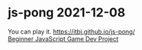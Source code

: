 # js-pong  2021-12-08  
You can play it. https://itbj.github.io/js-pong/  
[Beginner JavaScript Game Dev Project](https://www.youtube.com/watch?v=PeY6lXPrPaA)  
